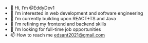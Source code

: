 - 👋 Hi, I’m @EddyDev1
- 👀 I’m interested in web development and software engineering
- 🌱 I’m currently building upon REACT+TS and Java
- 🌱 I'm refining my frontend and backend skills
- 💞️ I’m looking for full-time job opportunities
- 📫 How to reach me edsant2021@gmail.com

<!---
EddyDev1/EddyDev1 is a ✨ special ✨ repository because its `README.md` (this file) appears on your GitHub profile.
You can click the Preview link to take a look at your changes.
--->
